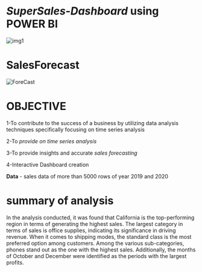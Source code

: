 # *SuperSales-Dashboard* using POWER BI

![img1](https://github.com/shankhwarsumit/SuperSales-Dashboard/assets/88932858/2df5a520-d73c-46ec-b677-d937c50a77de)
# SalesForecast

![ForeCast](https://github.com/shankhwarsumit/SuperSales-Dashboard/assets/88932858/6a80ac96-9d46-4549-adbd-2b27ef2a6574)

# OBJECTIVE
1-To contribute to the success of a business by utilizing data analysis techniques specifically focusing on time series analysis

2-To *provide on time series analysis*

3-To provide insights and accurate *sales forecasting*

4-Interactive Dashboard creation

**Data** - sales data of more than 5000 rows of year 2019 and 2020

# summary of analysis
In the analysis conducted, it was found that California is the top-performing region in terms of generating the highest sales. 
The largest category in terms of sales is office supplies, indicating its significance in driving revenue. 
When it comes to shipping modes, the standard class is the most preferred option among customers. 
Among the various sub-categories, phones stand out as the one with the highest sales. Additionally, 
the months of October and December were identified as the periods with the largest profits.

